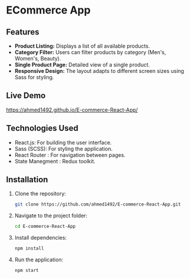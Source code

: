 # ECommerce App


## Features
 
- **Product Listing:** Displays a list of all available products.
- **Category Filter:** Users can filter products by category (Men's, Women's, Beauty).
- **Single Product Page:** Detailed view of a single product.
- **Responsive Design:** The layout adapts to different screen sizes using Sass for styling.



## Live Demo
https://ahmed1492.github.io/E-commerce-React-App/


## Technologies Used

- React.js: For building the user interface.
- Sass (SCSS): For styling the application.
- React Router : For navigation between pages.
- State Manegment : Redux toolkit.

## Installation

1. Clone the repository:
    ```bash
    git clone https://github.com/ahmed1492/E-commerce-React-App.git
    ```
2. Navigate to the project folder:
    ```bash
    cd E-commerce-React-App
    ```
3. Install dependencies:
    ```bash
    npm install
    ```
4. Run the application:
    ```bash
    npm start
    ```
